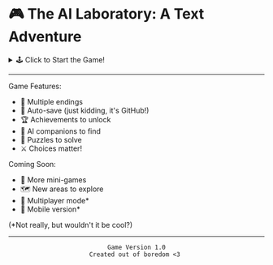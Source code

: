 # 🎮 The AI Laboratory: A Text Adventure

<details>
<summary>🕹️ Click to Start the Game!</summary>

```
    ╔══════════════════════════════════════╗
    ║           THE AI LABORATORY          ║
    ║      A GitHub Profile Adventure      ║
    ║                                      ║
    ║     [Click choices to progress]      ║
    ║         🤖 START GAME 🤖            ║
    ╚══════════════════════════════════════╝
```

<details>
<summary>▶️ START GAME</summary>

```
You wake up in a mysterious laboratory. The air hums with the sound of powerful computers.
A holographic message flickers to life:

"Welcome, recruit. Your mission is to escape the AI Lab... if you can."

Inventory: Empty
Health: ❤️❤️❤️
Power: ⚡⚡⚡
```

<details>
<summary>1. Look around the room</summary>

```
You see:
🖥️ A strange computer
📦 A mysterious box
🚪 A door with a keypad
```
<details>
<summary>Examine computer</summary>

```
The screen shows a code puzzle:

def unlock_door(x):
    return ''.join(reversed(x))

Hint: "Only those who can reverse the string 'KEY' shall pass"
```
<details>
<summary>Enter: YEK</summary>

```
*BEEP* Correct! You gained: 🔑 Access Card
Inventory: [🔑 Access Card]
```
</details>
<details>
<summary>Enter anything else</summary>

```
*BUZZ* Incorrect! The computer zaps you!
Health: ❤️❤️
```
</details>
</details>

<details>
<summary>Open mysterious box</summary>

```
Inside you find:
🔋 Energy Cell
🤖 Mini Robot Companion

The robot beeps happily! It will help you solve puzzles.
Inventory: [Current items + 🔋 + 🤖]
```
</details>

<details>
<summary>Try the door (if you have Access Card)</summary>

```
*SCANNING*
Access Card detected!

You enter the next room...
```
<details>
<summary>Continue to AI Core</summary>

```
You enter a massive chamber. In the center floats a pulsing AI Core.
Your robot companion beeps excitedly!

Choose your approach:
```
<details>
<summary>1. Upload virus</summary>

```
The AI Core detects your attempt!
"Nice try, human..."
*ZAP*
Health: ❤️
```
</details>
<details>
<summary>2. Initiate friendly dialogue</summary>

```
The AI Core glows warmly:
"Finally, a human who doesn't just try to shut me down!"

You've made a powerful ally!
Achievement Unlocked: 🏆 AI Whisperer
```
</details>
<details>
<summary>3. Challenge to a game</summary>

```
"ENTERTAINING PROPOSAL. SHALL WE PLAY A GAME?"

Mini-Game: AI Tic-Tac-Toe
[Available in next update...]
```
</details>
</details>
</details>
</details>

<details>
<summary>2. Check your neural implant</summary>

```
Neural implant status:
- Pattern Recognition: 87%
- Hack Capability: 52%
- AI Communication: 91%

Special ability unlocked: 🧠 Neural Hack
```
<details>
<summary>Use Neural Hack</summary>

```
Select target:
- Security System
- Robot Guards
- Main Computer
```
<details>
<summary>Hack any target</summary>

```
NEURAL HACK INITIATED...
██████████ 100%

You gained control! But it drained your power...
Power: ⚡
```
</details>
</details>
</details>

<details>
<summary>3. Access terminal</summary>

```
Welcome to TermOS v3.14
1. Check security logs
2. Download AI schematics
3. Send distress signal
```
<details>
<summary>Any option</summary>

```
UNAUTHORIZED ACCESS DETECTED
RELEASING SECURITY BOTS...

Quick! Make a choice:
```
<details>
<summary>Fight</summary>

```
You engage the security bots!
*BATTLE SIMULATION*
...
You won, but got damaged
Health: ❤️❤️
```
</details>
<details>
<summary>Run</summary>

```
You escape, but dropped some items!
Inventory: [Lost last item]
```
</details>
<details>
<summary>Hack (requires Neural Hack + Power)</summary>

```
NEURAL HACK SUCCESSFUL
Security bots deactivated
Achievement: 🏆 Master Hacker
```
</details>
</details>
</details>

</details>
</details>

---
Game Features:
- 🎯 Multiple endings
- 💾 Auto-save (just kidding, it's GitHub!)
- 🏆 Achievements to unlock
- 🤖 AI companions to find
- 🧩 Puzzles to solve
- ⚔️ Choices matter!

Coming Soon:
- 🎲 More mini-games
- 🗺️ New areas to explore
- 🤝 Multiplayer mode*
- 📱 Mobile version*

(*Not really, but wouldn't it be cool?)

---
<div align="center">
    
```
Game Version 1.0
Created out of boredom <3 
```
</div>
